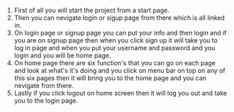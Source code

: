 1. First of all you will start the project from a start page.
2. Then you can nevigate login or sigup page from there which is all linked in.
3. On login page or signup page you can put your info and then login and if you are on signup page
	then when you click sign up it will take you to log in page and when you put your username and 
	password and you login and you will be home page.
4. On home page there are six function's that you can go on each page and look at what's it's doing
	and you click on menu bar on top on any of this six pages then it will bring you to the home page
	and you can nevigate from there.
5. Lastly if you click logout on home screen then it will log you out and take you to the login page.

